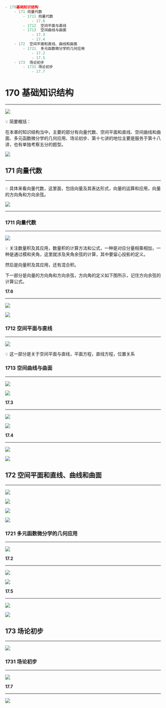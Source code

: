 ```javascript
- 170基础知识结构
	- 171 向量代数
		- 1711 向量代数
			- 17.6
		- 1712  空间平面与直线
		- 1713  空间曲线与曲面
			- 17.3
			- 17.4
	- 172  空间平面和直线、曲线和曲面
		- 1721  多元函数微分学的几何应用
			- 17.2
			- 17.5
	- 173  场论初步
		- 1731 场论初步
			- 17.7
```

# 170 基础知识结构

---

![](https://bu.dusays.com/2023/09/13/65017b4341daf.png)

💡 简要概括：

在本章的知识结构当中，主要的部分有向量代数、空间平面和直线、空间曲线和曲面、多元函数微分学的几何应用、场论初步、第十七讲的地位主要是服务于第十八讲，也有单独考察五分的题型。

![](https://bu.dusays.com/2023/09/13/65017b562d89d.png)

## 171 向量代数

---

💡 具体来看向量代数，这里面，包括向量及其表达形式，向量的运算和应用，向量的方向角和方向余弦。

![](https://bu.dusays.com/2023/09/13/65017b575582a.png)

---

### 1711 向量代数

---

![](https://bu.dusays.com/2023/09/13/65017b58e579d.png)

💡 关注数量积及其应用，数量积的计算方法和公式，一种是对应分量相乘相加，一种是通过模和夹角，这里就涉及夹角余弦的计算，其中要留心投影的定义。

然后是向量积及其应用，还有混合积。

下一部分是向量的方向角和方向余弦，方向角的定义如下图所示，记住方向余弦的计算公式。

**17.6**

---

![](https://bu.dusays.com/2023/09/13/6501b6e24b5ef.png)

![](https://bu.dusays.com/2023/09/13/6501c30d09d1e.png)

### 1712 空间平面与直线

---

![](https://bu.dusays.com/2023/09/13/6501c2eab7d68.png)

💡 这一部分是关于空间平面与直线，平面方程，直线方程，位置关系

### 1713 空间曲线与曲面

---

![](https://bu.dusays.com/2023/09/13/6501c2edcb704.png)

![](https://bu.dusays.com/2023/09/13/6501c2ef88681.png)

**17.3**

---

![](https://bu.dusays.com/2023/09/13/6501c2f12f90e.png)

![](https://bu.dusays.com/2023/09/13/6501c2f2c3ae3.png)

**17.4**

---

![](https://bu.dusays.com/2023/09/13/6501c2f46c55c.png)

![](https://bu.dusays.com/2023/09/13/6501c2f612ade.png)

## 172 空间平面和直线、曲线和曲面

---

![](https://bu.dusays.com/2023/09/13/6501c2f7f1aea.png)

![](https://bu.dusays.com/2023/09/13/6501c2f971752.png)

![](https://bu.dusays.com/2023/09/13/6501c2fb0218c.png)

![](https://bu.dusays.com/2023/09/13/6501c2fc94d9b.png)

### 1721 多元函数微分学的几何应用

---

![](https://bu.dusays.com/2023/09/13/6501c2ff15c48.png)

**17.2**

---

![](https://bu.dusays.com/2023/09/13/6501c30110c4d.png)

![](https://bu.dusays.com/2023/09/13/6501c3030cf19.png)

**17.5**

---

![](https://bu.dusays.com/2023/09/13/6501c3047ca59.png)

![](https://bu.dusays.com/2023/09/13/6501c305c9498.png)

## 173 场论初步

---

![](https://bu.dusays.com/2023/09/13/6501c3072577b.png)

### 1731 场论初步

---

![](https://bu.dusays.com/2023/09/13/6501c309b7e94.png)

**17.7**

---

![](https://bu.dusays.com/2023/09/13/6501c30ba6fda.png)
